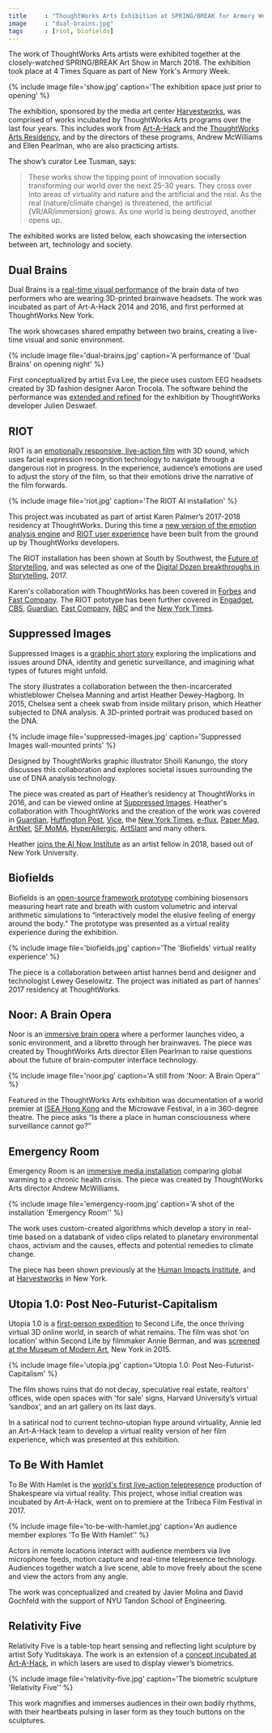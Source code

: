 ```yaml
---
title     : "ThoughtWorks Arts Exhibition at SPRING/BREAK for Armory Week 2018"
image     : "dual-brains.jpg"
tags      : [riot, biofields]
---
```

The work of ThoughtWorks Arts artists were exhibited together at the closely-watched SPRING/BREAK Art Show in March 2018. The exhibition took place at 4 Times Square as part of New York's Armory Week.

{% include image file='show.jpg'
   caption='The exhibition space just prior to opening' %}

The exhibition, sponsored by the media art center [Harvestworks](http://www.harvestworks.org/), was comprised of works incubated by ThoughtWorks Arts programs over the last four years. This includes work from [Art-A-Hack](https://artahack.io) and the [ThoughtWorks Arts Residency](https://thoughtworksarts.io), and by the directors of these programs, Andrew McWilliams and Ellen Pearlman, who are also practicing artists.

<!--excerpt-ends-->

The show’s curator Lee Tusman, says:
> These works show the tipping point of innovation socially transforming our world over the next 25-30 years. They cross over into areas of virtuality and nature and the artificial and the real. As the real (nature/climate change) is threatened, the artificial (VR/AR/immersion) grows. As one world is being destroyed, another opens up.

The exhibited works are listed below, each showcasing the intersection between art, technology and society.

## Dual Brains
Dual Brains is a [real-time visual performance](https://artahack.io/projects/dual-brains/) of the brain data of two performers who are wearing 3D-printed brainwave headsets. The work was incubated as part of Art-A-Hack 2014 and 2016, and first performed at ThoughtWorks New York.

The work showcases shared empathy between two brains, creating a live-time visual and sonic environment.

{% include image file='dual-brains.jpg'
   caption='A performance of \'Dual Brains\' on opening night' %}

First conceptualized by artist Eva Lee, the piece uses custom EEG headsets created by 3D fashion designer Aaron Trocola. The software behind the performance was [extended and refined](https://github.com/thoughtworksarts/Dual_Brains) for the exhibition by ThoughtWorks developer Julien Deswaef.

## RIOT
RIOT is an [emotionally responsive, live-action film](/blog/karen-palmer-ai-residency/) with 3D sound, which uses facial expression recognition technology to navigate through a dangerous riot in progress. In the experience, audience’s emotions are used to adjust the story of the film, so that their emotions drive the narrative of the film forwards.

{% include image file='riot.jpg'
   caption='The RIOT AI installation' %}

This project was incubated as part of artist Karen Palmer’s 2017-2018 residency at ThoughtWorks. During this time a [new version of the emotion analysis engine](https://github.com/thoughtworksarts/EmoPy) and [RIOT user experience](https://github.com/thoughtworksarts/riot) have been built from the ground up by ThoughtWorks developers.

The RIOT installation has been shown at South by Southwest, the [Future of Storytelling](https://futureofstorytelling.org/project/riot), and was selected as one of the [Digital Dozen breakthroughs in Storytelling](http://digitaldozen.io/2017-awards/), 2017.

Karen's collaboration with ThoughtWorks has been covered in [Forbes](https://www.forbes.com/sites/katmustatea/2017/12/30/this-filmmaker-from-the-future-can-teach-you-to-channel-your-fear/) and [Fast Company](https://www.fastcompany.com/40498786/when-your-fear-is-the-remote-control). The RIOT pototype has been further covered in [Engadget](https://www.engadget.com/2017/10/13/riot-2-interactive-film-karen-palmer-interview/), [CBS](http://newyork.cbslocal.com/2017/06/16/impulse-response/), [Guardian](https://www.theguardian.com/science/blog/2017/mar/29/its-a-riot-the-stressful-ai-simulation-built-to-understand-your-emotions), [Fast Company](https://www.fastcompany.com/3066396/this-film-lets-you-know-how-you-would-handle-yourself-in-a-riot), [NBC](http://www.nbcnews.com/tech/security/facial-recognition-technology-raises-privacy-concerns-n676836) and the [New York Times](https://www.nytimes.com/2016/10/02/nyregion/storytelling-in-the-virtual-age-at-fost-fest.html).

## Suppressed Images

Suppressed Images is a [graphic short story](/projects/suppressed-images/) exploring the implications and issues around DNA, identity and genetic surveillance, and imagining what types of futures might unfold.

The story illustrates a collaboration between the then-incarcerated whistleblower Chelsea Manning and artist Heather Dewey-Hagborg. In 2015, Chelsea sent a cheek swab from inside military prison, which Heather subjected to DNA analysis. A 3D-printed portrait was produced based on the DNA.

{% include image file='suppressed-images.jpg'
   caption='Suppressed Images wall-mounted prints' %}

Designed by ThoughtWorks graphic illustrator Shoili Kanungo, the story discusses this collaboration and explores societal issues surrounding the use of DNA analysis technology.

The piece was created as part of Heather’s residency at ThoughtWorks in 2016, and can be viewed online at [Suppressed Images](https://suppressedimages.net/). Heather's collaboration with ThoughtWorks and the creation of the work was covered in [Guardian](https://www.theguardian.com/culture/2017/aug/03/chelsea-manning-hair-clippings-artist-portraits-dna), [Huffington Post](https://www.huffingtonpost.co.uk/entry/chelsea-manning-dna-art_us_595cf03de4b0da2c73264c1c), [Vice](https://creators.vice.com/en_us/article/ez5jgp/chelsea-manning-suppressed-images-graphic-novel), the [New York Times](https://www.nytimes.com/2017/06/30/arts/design/chelsea-manning-dna-art-show-lower-manhattan.html), [e-flux](https://conversations.e-flux.com/t/heather-dewey-hagborg-hacking-biopolitics/6045), [Paper Mag](http://www.papermag.com/artist-heather-dewey-hagborg-on-working-with-chelsea-manning-and-their-2197635582.html), [ArtNet](https://news.artnet.com/exhibitions/chelsea-manning-1041596), [SF MoMA](https://openspace.sfmoma.org/2017/03/suppressed-images-and-radical-love/), [HyperAllergic](https://hyperallergic.com/394117/chelsea-manning-heather-dewey-hagborg-fridman-gallery/), [ArtSlant](https://www.artslant.com/sf/articles/show/46776-heather-dewey-hagborg-questions-dna-as-big-data) and many others.

Heather [joins the AI Now Institute](https://ainowinstitute.org/people/heather-dewey-hagborg.html) as an artist fellow in 2018, based out of New York University.

## Biofields
Biofields is an [open-source framework prototype](/projects/biofields/) combining biosensors measuring heart rate and breath with custom volumetric and interval arithmetic simulations to “interactively model the elusive feeling of energy around the body.” The prototype was presented as a virtual reality experience during the exhibition.

{% include image file='biofields.jpg'
   caption='The \'Biofields\' virtual reality experience' %}

The piece is a collaboration between artist hannes bend and designer and technologist Lewey Geselowitz. The project was initiated as part of hannes’ 2017 residency at ThoughtWorks.

## Noor: A Brain Opera
Noor is an [immersive brain opera](https://creators.vice.com/en_us/article/wnpm3w/eeg-brainwave-opera-hong-kong) where a performer launches video, a sonic environment, and a libretto through her brainwaves. The piece was created by ThoughtWorks Arts director Ellen Pearlman to raise questions about the future of brain-computer interface technology.

{% include image file='noor.jpg'
   caption='A still from \'Noor: A Brain Opera\'' %}

Featured in the ThoughtWorks Arts exhibition was documentation of a world premier at [ISEA Hong Kong](http://isea2016.isea-international.org/) and the Microwave Festival, in a in 360-degree theatre. The piece asks “Is there a place in human consciousness where surveillance cannot go?”

## Emergency Room
Emergency Room is an [immersive media installation](https://jahya.net/works/emergency-room/) comparing global warming to a chronic health crisis. The piece was created by ThoughtWorks Arts director Andrew McWilliams.

{% include image file='emergency-room.jpg'
   caption='A shot of the installation \'Emergency Room\'' %}

The work uses custom-created algorithms which develop a story in real-time based on a databank of video clips related to planetary environmental chaos, activism and the causes, effects and potential remedies to climate change.

The piece has been shown previously at the [Human Impacts Institute](https://www.humanimpactsinstitute.org/cca2017), and at [Harvestworks](http://www.harvestworks.org/calls-to-action/) in New York.

## Utopia 1.0: Post Neo-Futurist-Capitalism
Utopia 1.0  is a [first-person expedition](https://artahack.io/projects/utopia/) to Second Life, the once thriving virtual 3D online world, in search of what remains. The film was shot ‘on location’ within Second Life by filmmaker Annie Berman, and was [screened at the Museum of Modern Art](https://www.moma.org/calendar/events/1806), New York in 2015.

{% include image file='utopia.jpg'
   caption='Utopia 1.0: Post Neo-Futurist-Capitalism' %}

The film shows ruins that do not decay, speculative real estate, realtors' offices, wide open spaces with 'for sale' signs, Harvard University’s virtual ‘sandbox’, and an art gallery on its last days.

In a satirical nod to current techno-utopian hype around virtuality, Annie led an Art-A-Hack team to develop a virtual reality version of her film experience, which was presented at this exhibition.

## To Be With Hamlet
To Be With Hamlet is the [world's first live-action telepresence](https://artahack.io/projects/hamlet-vr/) production of Shakespeare via virtual reality. This project, whose initial creation was incubated by Art-A-Hack, went on to premiere at the Tribeca Film Festival in 2017.

{% include image file='to-be-with-hamlet.jpg'
   caption='An audience member explores \'To Be With Hamlet\'' %}

Actors in remote locations interact with audience members via live microphone feeds, motion capture and real-time telepresence technology. Audiences together watch a live scene, able to move freely about the scene and view the actors from any angle.

The work was conceptualized and created by Javier Molina and David Gochfeld with the support of NYU Tandon School of Engineering.

## Relativity Five
Relativity Five is a table-top heart sensing and reflecting light sculpture by artist Sofy Yuditskaya. The work is an extension of a [concept incubated at Art-A-Hack](https://artahack.io/projects/aurora-borealis/), in which lasers are used to display viewer’s biometrics.

{% include image file='relativity-five.jpg'
   caption='The biometric sculpture \'Relativity Five\'' %}

This work magnifies and immerses audiences in their own bodily rhythms, with their heartbeats pulsing in laser form as they touch buttons on the sculptures.